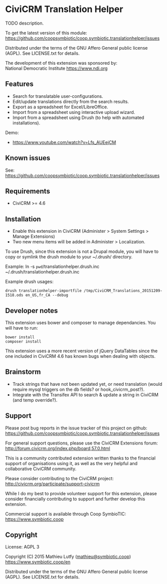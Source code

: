 CiviCRM Translation Helper
==========================

TODO description.

To get the latest version of this module:  
https://github.com/coopsymbiotic/coop.symbiotic.translationhelper/issues

Distributed under the terms of the GNU Affero General public license (AGPL).
See LICENSE.txt for details.

The development of this extension was sponsored by:  
National Democratic Institute https://www.ndi.org

Features
--------

* Search for translatable user-configurations.
* Edit/update translations directly from the search results.
* Export as a spreadsheet for Excel/LibreOffice.
* Import from a spreadsheet using interactive upload wizard.
* Import from a spreadsheet using Drush (to help with automated installations).

Demo:

* https://www.youtube.com/watch?v=Lfs_AUEejCM

Known issues
------------

See: https://github.com/coopsymbiotic/coop.symbiotic.translationhelper/issues

Requirements
------------

- CiviCRM >= 4.6

Installation
------------

* Enable this extension in CiviCRM (Administer > System Settings > Manage Extensions)
* Two new menu items will be added in Administer > Localization.

To use Drush, since this extension is not a Drupal module, you will have to copy or symlink
the drush module to your ~/.drush/ directory.

Example: ln -s `pwd`/translationhelper.drush.inc ~/.drush/translationhelper.drush.inc

Example drush usages:

```
drush translationhelper-importfile /tmp/CiviCRM_Translations_20151209-1518.ods en_US,fr_CA --debug
```

Developer notes
---------------

This extension uses bower and composer to manage dependancies. You will have to run:

```
bower install
composer install
```

This extension uses a more recent version of jQuery DataTables
since the one included in CiviCRM 4.6 has known bugs when dealing with objects.

Brainstorm
----------

* Track strings that have not been updated yet, or need translation (would require mysql triggers on the db fields? or hook_civicrm_post?).
* Integrate with the Transifex API to search & update a string in CiviCRM (and temp override?).

Support
-------

Please post bug reports in the issue tracker of this project on github:  
https://github.com/coopsymbiotic/coop.symbiotic.translationhelper/issues

For general support questions, please use the CiviCRM Extensions forum:  
http://forum.civicrm.org/index.php/board,57.0.html

This is a community contributed extension written thanks to the financial
support of organisations using it, as well as the very helpful and collaborative
CiviCRM community.

Please consider contributing to the CiviCRM project:  
http://civicrm.org/participate/support-civicrm

While I do my best to provide volunteer support for this extension, please
consider financially contributing to support and further develop this extension.

Commercial support is available through Coop SymbioTIC:  
https://www.symbiotic.coop

Copyright
---------

License: AGPL 3

Copyright (C) 2015 Mathieu Lutfy (mathieu@symbiotic.coop)  
https://www.symbiotic.coop/en

Distributed under the terms of the GNU Affero General public license (AGPL).
See LICENSE.txt for details.
